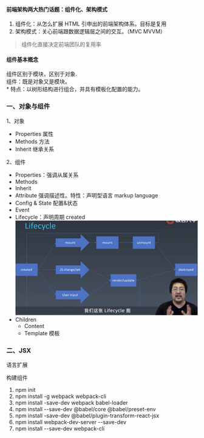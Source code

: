 #### 前端架构两大热门话题：组件化、架构模式  
1. 组件化：从怎么扩展 HTML 引申出的前端架构体系。目标是复用
2. 架构模式：关心前端跟数据逻辑层之间的交互。（MVC MVVM）
> 组件化直接决定前端团队的复用率

#### 组件基本概念
组件区别于模块，区别于对象.  
组件：既是对象又是模块。  
    * 特点：以树形结构进行组合，并具有模板化配置的能力。

### 一、对象与组件
1、对象
* Properties 属性
* Methods 方法
* Inherit 继承关系

2、组件
* Properties：强调从属关系
* Methods
* Inherit
* Attribute 强调描述性。特性：声明型语言 markup language
* Config & State 配置&状态
* Event
* Lifecycle：声明周期 created
![](./lifecycle.png)
* Children
    * Content
    * Template 模板

### 二、JSX
语言扩展

构建组件
1. npm init
2. npm install -g webpack webpack-cli
3. npm install -save-dev webpack babel-loader
4. npm install --save-dev @babel/core @babel/preset-env
5. npm install -save-dev @babel/plugin-transform-react-jsx
6. npm install webpack-dev-server --save-dev
7. npm install --save-dev webpack-cli

